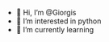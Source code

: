 - 👋 Hi, I’m @Giorgis
- 👀 I’m interested in python
- 🌱 I’m currently learning 

<!---
Giorgist/Giorgist is a ✨ special ✨ repository because its `README.md` (this file) appears on your GitHub profile.
You can click the Preview link to take a look at your changes.
--->
